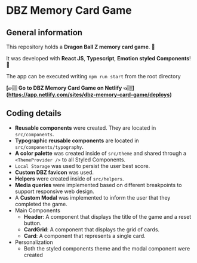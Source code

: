 # DBZ Memory Card Game

## General information

This repository holds a **Dragon Ball Z memory card game**. 🐉

It was developed with **React JS**, **Typescript**, **Emotion styled Components**! 🚀

The app can be executed writing `npm run start` from the root directory

**[👉🏼 Go to DBZ Memory Card Game on Netlify 👈🏼] (https://app.netlify.com/sites/dbz-memory-card-game/deploys)**

## Coding details

- **Reusable components** were created. They are located in `src/components`.
- **Typographic reusable components** are located in `src/components/typography`.
- **A color palette** was created inside of `src/theme` and shared through a `<ThemeProvider />` to all Styled Components.
- `Local Storage` was used to persist the user best score.
- **Custom DBZ favicon** was used.
- **Helpers** were created inside of `src/helpers`.
- **Media queries** were implemented based on different breakpoints to support responsive web design.
- A **Custom Modal** was implemented to inform the user that they completed the game.
- Main Components
  - **Header**: A component that displays the title of the game and a reset button.
  - **CardGrid**: A component that displays the grid of cards.
  - **Card**: A component that represents a single card.
- Personalization
  - Both the styled components theme and the modal component were created
